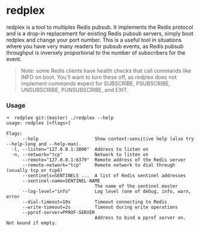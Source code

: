 # redplex

redplex is a tool to multiplex Redis pubsub. It implements the Redis protocol and is a drop-in replacement for existing Redis pubsub servers, simply boot redplex and change your port number. This is a useful tool in situations where you have very many readers for pubsub events, as Redis pubsub throughput is inversely proportional to the number of subscribers for the event.

> Note: some Redis clients have health checks that call commands like INFO on boot. You'll want to turn these off, as redplex does not implement commands expect for SUBSCRIBE, PSUBSCRIBE, UNSUBSCRIBE, PUNSUBSCRIBE, and EXIT. 

### Usage

```
➜  redplex git:(master) ./redplex --help
usage: redplex [<flags>]

Flags:
      --help                     Show context-sensitive help (also try --help-long and --help-man).
  -l, --listen="127.0.0.1:3000"  Address to listen on
  -n, --network="tcp"            Network to listen on
      --remote="127.0.0.1:6379"  Remote address of the Redis server
      --remote-network="tcp"     Remote network to dial through (usually tcp or tcp6)
      --sentinels=SENTINELS ...  A list of Redis sentinel addresses
      --sentinel-name=SENTINEL-NAME
                                 The name of the sentinel master
      --log-level="info"         Log level (one of debug, info, warn, error
      --dial-timeout=10s         Timeout connecting to Redis
      --write-timeout=2s         Timeout during write operations
      --pprof-server=PPROF-SERVER
                                 Address to bind a pprof server on. Not bound if empty.
```
